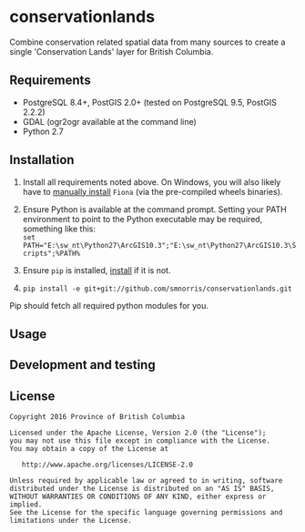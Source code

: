# conservationlands

Combine conservation related spatial data from many sources to create a single 'Conservation Lands' layer for British Columbia.

## Requirements
- PostgreSQL 8.4+, PostGIS 2.0+ (tested on PostgreSQL 9.5, PostGIS 2.2.2)
- GDAL (ogr2ogr available at the command line)
- Python 2.7

## Installation
1. Install all requirements noted above. On Windows, you will also likely have to [manually install](https://github.com/Toblerity/Fiona#windows) `Fiona` (via the pre-compiled wheels binaries). 

2. Ensure Python is available at the command prompt. Setting your PATH environment to point to the Python executable may be required, something like this:  
```set PATH="E:\sw_nt\Python27\ArcGIS10.3";"E:\sw_nt\Python27\ArcGIS10.3\Scripts";%PATH%```
3. Ensure `pip` is installed, [install](https://pip.pypa.io/en/stable/installing/) if it is not. 

4. `pip install -e git+git://github.com/smnorris/conservationlands.git`

Pip should fetch all required python modules for you.

## Usage


## Development and testing


## License

    Copyright 2016 Province of British Columbia

    Licensed under the Apache License, Version 2.0 (the "License");
    you may not use this file except in compliance with the License.
    You may obtain a copy of the License at 

       http://www.apache.org/licenses/LICENSE-2.0

    Unless required by applicable law or agreed to in writing, software
    distributed under the License is distributed on an "AS IS" BASIS,
    WITHOUT WARRANTIES OR CONDITIONS OF ANY KIND, either express or implied.
    See the License for the specific language governing permissions and
    limitations under the License.
